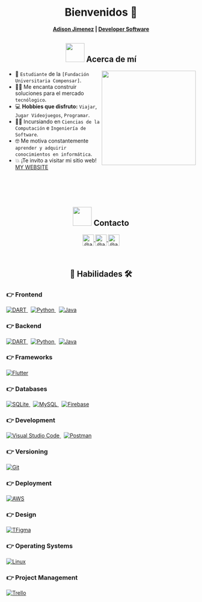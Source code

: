 <h1 align="center">Bienvenidos 👋</h1>
<h4 align="center" style="margin-top: 5; margin-bottom: 10px;">
  <a href="https://www.adisonjimenez.net/" target="blank">Adison Jimenez</a> |
  <a href="https://www.engsoft.app/" target="blank">Developer Software</a>
</h4>

## <div align="center"><picture><img src="https://github.com/7oSkaaa/7oSkaaa/blob/main/Images/about_me.gif?raw=true" width="50px"></picture> Acerca de mí</div>

<picture> <img align="right" src="https://github.com/7oSkaaa/7oSkaaa/blob/main/Images/Right_Side.gif?raw=true" width="250px"></picture>
- :school: `Estudiante` de la `[Fundación Universitaria Compensar]`.
- :technologist: Me encanta construir soluciones para el mercado `tecnólogico`.
- :computer: **Hobbies que disfruto:** `Viajar`, `Jugar Videojuegos`, `Programar`.
- :student: Incursiando en `Ciencias de la Computación` e `Ingeniería de Software`.
- :nerd_face: Me motiva constantemente `aprender y adquirir conocimientos en informática`.
- :boom: ¡Te invito a visitar mi sitio web! [MY WEBSITE](https://www.adisonjimenez.net)
<br/><br/><br/><br/><br/>

## <div align="center"><picture><img src="https://github.com/7oSkaaa/7oSkaaa/blob/main/Images/about_me.gif?raw=true" width="50px"></picture> Contacto</div>

<p align="center">
  <a href="[https://www.youtube.com/@unsimpledev](https://www.tiktok.com/@adisonsjimenez)" target="blank">
    <img align="center" alt="@adisonzenemij" height="30"
      src="https://img.shields.io/badge/YouTube-FF0000?style=for-the-badge&logo=youtube&logoColor=white" />
  </a>
  <a href="[https://www.tiktok.com/@unsimpledev](https://www.youtube.com/@adisonsjimenez)" target="blank">
    <img align="center" alt="@adisonzenemij" height="30"
      src="https://img.shields.io/badge/TikTok-000000?style=for-the-badge&logo=tiktok&logoColor=white" />
  </a>
  <a href="[https://www.linkedin.com/in/azzar-budiyanto/](https://www.linkedin.com/in/adisonjimenez/)" target="blank">
    <img align="center" alt="@adisonzenemij" height="30"
      src="https://img.shields.io/badge/linkedin-%231DA1F2.svg?style=for-the-badge&logo=linkedin&logoColor=white" />
  </a>
</p
<br/><br/>





## <div align="center" width="50px">:open_file_folder: Habilidades 🛠️</div>

### 👉 Frontend

<p align="left"> 
  <a href="https://dart.dev/">
    <img alt="DART" src="https://img.shields.io/badge/Dart-0175C2?style=for-the-badge&logo=dart&logoColor=white"/>
  </a>
  &nbsp;
  <a href="https://python.org/">
    <img alt="Python" src="https://img.shields.io/badge/Python-FFD43B?style=for-the-badge&logo=python&logoColor=darkgreen"/>
  </a>
  &nbsp;
  <a href="https://www.java.com/en/">
    <img alt="Java" src="https://img.shields.io/badge/Java-ED8B00?style=for-the-badge&logo=java&logoColor=white"/>
  </a>
</p>

### 👉 Backend

<p align="left"> 
  <a href="https://dart.dev/">
    <img alt="DART" src="https://img.shields.io/badge/Dart-0175C2?style=for-the-badge&logo=dart&logoColor=white"/>
  </a>
  &nbsp;
  <a href="https://python.org/">
    <img alt="Python" src="https://img.shields.io/badge/Python-FFD43B?style=for-the-badge&logo=python&logoColor=darkgreen"/>
  </a>
  &nbsp;
  <a href="https://www.java.com/en/">
    <img alt="Java" src="https://img.shields.io/badge/Java-ED8B00?style=for-the-badge&logo=java&logoColor=white"/>
  </a>
</p>

### 👉 Frameworks
<p align="left"> 
  <a href="https://flutter.dev/" target="_blank"> 
     <img alt="Flutter" src="https://img.shields.io/badge/Flutter-02569B?style=for-the-badge&logo=flutter&logoColor=white">
  </a>
</p>

### 👉 Databases
<p align="left">
  <a href="https://www.sqlite.org/">
    <img alt="SQLite" src ="https://img.shields.io/badge/SQLite-07405E?style=for-the-badge&logo=sqlite&logoColor=white"/>
  </a>
  &nbsp;
  <a href="https://www.mysql.com/">
    <img alt="MySQL" src="https://img.shields.io/badge/MySQL-00000F?style=for-the-badge&logo=mysql&logoColor=white">
  </a>
  &nbsp;
  <a href="https://firebase.google.com/">
    <img alt="Firebase" src ="https://img.shields.io/badge/firebase-ffca28?style=for-the-badge&logo=firebase&logoColor=black">
  </a>
</p>

### 👉 Development
 
<p align="left">
  <a href="#">
    <img alt="Visual Studio Code" src="https://img.shields.io/badge/Visual_Studio_Code-0078D4?style=for-the-badge&logo=visual%20studio%20code&logoColor=white">
  </a>
  &nbsp;
  <a href="#">
    <img alt="Postman" src="https://img.shields.io/badge/Postman-FF6C37?style=for-the-badge&logo=Postman&logoColor=white">
  </a>
</p>

### 👉 Versioning
 
<p align="left">
  <a href="#">
    <img alt="Git" src="https://img.shields.io/badge/Git-F05032?style=for-the-badge&logo=git&logoColor=white">
  </a>
</p>

### 👉 Deployment
 
<p align="left">
  <a href="#">
    <img alt="AWS" src="https://img.shields.io/badge/Amazon_AWS-232F3E?style=for-the-badge&logo=amazon-aws&logoColor=white">
  </a>
</p>

### 👉 Design
 
<p align="left">
  <a href="#">
    <img alt="TFigma" src="https://img.shields.io/badge/Figma-F24E1E?style=for-the-badge&logo=figma&logoColor=white">
  </a>
</p>

### 👉 Operating Systems

<p align="left">
  <a href="#">
    <img alt="Linux" src="https://img.shields.io/badge/Linux-FCC624?style=for-the-badge&logo=linux&logoColor=black">
  </a>
</p>

### 👉 Project Management
 
<p align="left">
  <a href="#">
    <img alt="Trello" src="https://img.shields.io/badge/Trello-0052CC?style=for-the-badge&logo=trello&logoColor=white">
  </a>
</p>

